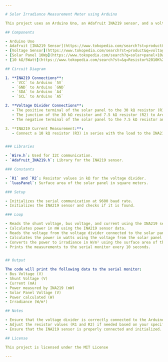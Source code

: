 ```yaml
---

# Solar Irradiance Measurement Meter using Arduino

This project uses an Arduino Uno, an Adafruit INA219 sensor, and a voltage divider to measure current, voltage, power, and irradiance of a solar panel. The results are displayed on the serial monitor.

## Components

- Arduino Uno
- Adafruit [INA219 Sensor](https://www.tokopedia.com/search?st=product&q=ina219) 
- [Voltage Sensor](https://www.tokopedia.com/search?st=product&q=voltage%20sensor%20arduino) Resistors (30 kΩ and 7.5 kΩ for voltage divider) 
- [Solar Panel 10Wp](https://www.tokopedia.com/search?q=solar+panel+10wp) (260 mm x 350 mm)
- [10 kΩ/5Watt](https://www.tokopedia.com/search?st=&q=Resistor%2010K%20ohm%205%20watt%2010Kohm%205W%20keramik) (R3, series with INA219 for current measurement)

## Circuit Diagram

1. **INA219 Connections**:
   - `VCC` to Arduino `5V`
   - `GND` to Arduino `GND`
   - `SDA` to Arduino `A4`
   - `SCL` to Arduino `A5`

2. **Voltage Divider Connections**:
   - The positive terminal of the solar panel to the 30 kΩ resistor (R1)
   - The junction of the 30 kΩ resistor and 7.5 kΩ resistor (R2) to Arduino `A0`
   - The negative terminal of the solar panel to the 7.5 kΩ resistor and then to ground

3. **INA219 Current Measurement:**:
   - Connect a 10 kΩ resistor (R3) in series with the load to the INA219 sensor. This resistor helps in measuring the current flowing through the load.


### Libraries

- `Wire.h`: Used for I2C communication.
- `Adafruit_INA219.h`: Library for the INA219 sensor.

### Constants

- `R1` and `R2`: Resistor values in kΩ for the voltage divider.
- `luasPanel`: Surface area of the solar panel in square meters.

### Setup

- Initializes the serial communication at 9600 baud rate.
- Initializes the INA219 sensor and checks if it is found.

### Loop

- Reads the shunt voltage, bus voltage, and current using the INA219 sensor.
- Calculates power in mW using the INA219 sensor data.
- Reads the voltage from the voltage divider connected to the solar panel.
- Calculates the power in watts using the voltage from the solar panel.
- Converts the power to irradiance in W/m² using the surface area of the solar panel.
- Prints the measurements to the serial monitor every 10 seconds.


## Output

The code will print the following data to the serial monitor:
- Bus Voltage (V)
- Shunt Voltage (V)
- Current (mA)
- Power measured by INA219 (mW)
- Solar Panel Voltage (V)
- Power calculated (W)
- Irradiance (W/m²)

## Notes

- Ensure that the voltage divider is correctly connected to the Arduino and the solar panel.
- Adjust the resistor values (R1 and R2) if needed based on your specific setup.
- Ensure that the INA219 sensor is properly connected and initialized.

## License

This project is licensed under the MIT License 

---
```

